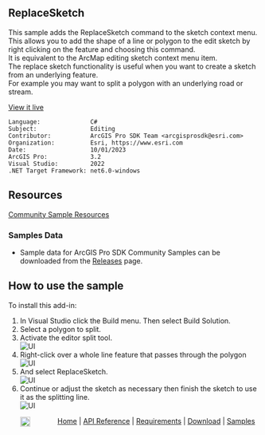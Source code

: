 ## ReplaceSketch

<!-- TODO: Write a brief abstract explaining this sample -->
This sample adds the ReplaceSketch command to the sketch context menu.   
This allows you to add the shape of a line or polygon to the edit sketch by right clicking on the feature and choosing this command.  
It is equivalent to the ArcMap editing sketch context menu item.  
The replace sketch functionality is useful when you want to create a sketch from an underlying feature.  
For example you may want to split a polygon with an underlying road or stream.   
  


<a href="https://pro.arcgis.com/en/pro-app/sdk/" target="_blank">View it live</a>

<!-- TODO: Fill this section below with metadata about this sample-->
```
Language:              C#
Subject:               Editing
Contributor:           ArcGIS Pro SDK Team <arcgisprosdk@esri.com>
Organization:          Esri, https://www.esri.com
Date:                  10/01/2023
ArcGIS Pro:            3.2
Visual Studio:         2022
.NET Target Framework: net6.0-windows
```

## Resources

[Community Sample Resources](https://github.com/Esri/arcgis-pro-sdk-community-samples#resources)

### Samples Data

* Sample data for ArcGIS Pro SDK Community Samples can be downloaded from the [Releases](https://github.com/Esri/arcgis-pro-sdk-community-samples/releases) page.  

## How to use the sample
<!-- TODO: Explain how this sample can be used. To use images in this section, create the image file in your sample project's screenshots folder. Use relative url to link to this image using this syntax: ![My sample Image](FacePage/SampleImage.png) -->
To install this add-in:  
  
1. In Visual Studio click the Build menu. Then select Build Solution.
2. Select a polygon to split.  
3. Activate the editor split tool.  
![UI](Screenshots/Screenshot1.png)    
4. Right-click over a whole line feature that passes through the polygon  
![UI](Screenshots/Screenshot2.png)    
5. And select ReplaceSketch.  
![UI](Screenshots/Screenshot3.png)    
6. Continue or adjust the sketch as necessary then finish the sketch to use it as the splitting line.  
![UI](Screenshots/Screenshot4.png)    
  

<!-- End -->

&nbsp;&nbsp;&nbsp;&nbsp;&nbsp;&nbsp;<img src="https://esri.github.io/arcgis-pro-sdk/images/ArcGISPro.png"  alt="ArcGIS Pro SDK for Microsoft .NET Framework" height = "20" width = "20" align="top"  >
&nbsp;&nbsp;&nbsp;&nbsp;&nbsp;&nbsp;&nbsp;&nbsp;&nbsp;&nbsp;&nbsp;&nbsp;
[Home](https://github.com/Esri/arcgis-pro-sdk/wiki) | <a href="https://pro.arcgis.com/en/pro-app/latest/sdk/api-reference" target="_blank">API Reference</a> | [Requirements](https://github.com/Esri/arcgis-pro-sdk/wiki#requirements) | [Download](https://github.com/Esri/arcgis-pro-sdk/wiki#installing-arcgis-pro-sdk-for-net) | <a href="https://github.com/esri/arcgis-pro-sdk-community-samples" target="_blank">Samples</a>
